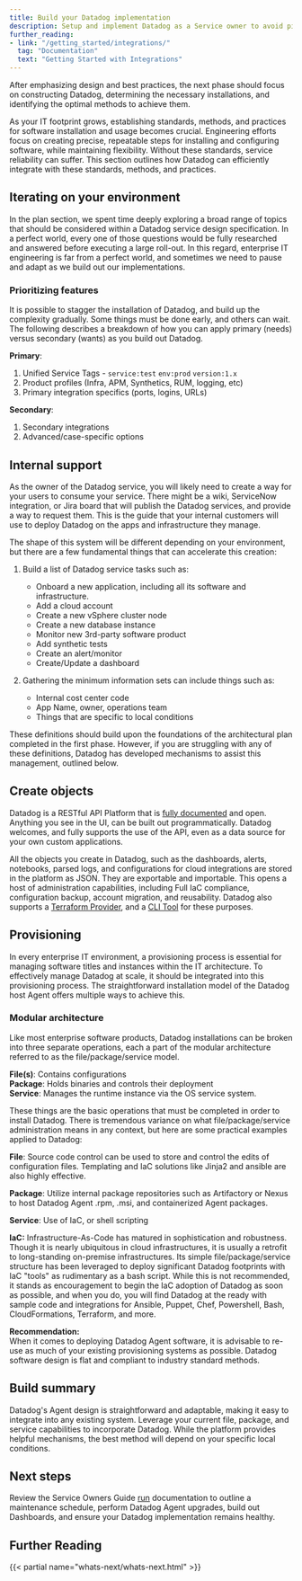 ```yaml
---
title: Build your Datadog implementation
description: Setup and implement Datadog as a Service owner to avoid pit-falls down the road
further_reading:
- link: "/getting_started/integrations/"
  tag: "Documentation"
  text: "Getting Started with Integrations"
---
```


After emphasizing design and best practices, the next phase should focus on constructing Datadog, determining the necessary installations, and identifying the optimal methods to achieve them.

As your IT footprint grows, establishing standards, methods, and practices for software installation and usage becomes crucial. Engineering efforts focus on creating precise, repeatable steps for installing and configuring software, while maintaining flexibility. Without these standards, service reliability can suffer. This section outlines how Datadog can efficiently integrate with these standards, methods, and practices.

## Iterating on your environment

In the plan section, we spent time deeply exploring a broad range of topics that should be considered within a Datadog service design specification. In a perfect world, every one of those questions would be fully researched and answered before executing a large roll-out. In this regard, enterprise IT engineering is far from a perfect world, and sometimes we need to pause and adapt as we build out our implementations.

### Prioritizing features
It is possible to stagger the installation of Datadog, and build up the complexity gradually. Some things must be done early, and others can wait. The following describes a breakdown of how you can apply primary (needs) versus secondary (wants) as you build out Datadog.  

**Primary**:
1. Unified Service Tags - `service:test` `env:prod` `version:1.x` 
2. Product profiles (Infra, APM, Synthetics, RUM, logging, etc)
3. Primary integration specifics (ports, logins, URLs)

**Secondary**:
1. Secondary integrations
2. Advanced/case-specific options

## Internal support

As the owner of the Datadog service, you will likely need to create a way for your users to consume your service.  There might be a wiki, ServiceNow integration, or Jira board that will publish the Datadog services, and provide a way to request them. This is the guide that your internal customers will use to deploy Datadog on the apps and infrastructure they manage. 

The shape of this system will be different depending on your environment, but there are a few fundamental things that can accelerate this creation:
 
1. Build a list of Datadog service tasks such as:

    - Onboard a new application, including all its software and infrastructure. 
    - Add a cloud account
    - Create a new vSphere cluster node
    - Create a new database instance
    - Monitor new 3rd-party software product
    - Add synthetic tests
    - Create an alert/monitor
    - Create/Update a dashboard

2. Gathering the minimum information sets can include things such as:

    - Internal cost center code
    - App Name, owner, operations team
    - Things that are specific to local conditions 

These definitions should build upon the foundations of the architectural plan completed in the first phase. However, if you are struggling with any of these definitions, Datadog has developed mechanisms to assist this management, outlined below.

## Create objects

Datadog is a RESTful API Platform that is [fully documented][1] and open. Anything you see in the UI, can be built out programmatically. Datadog welcomes, and fully supports the use of the API, even as a data source for your own custom applications.  

All the objects you create in Datadog, such as the dashboards, alerts, notebooks, parsed logs, and configurations for cloud integrations are stored in the platform as JSON. They are exportable and importable. This opens a host of administration capabilities, including Full IaC compliance, configuration backup, account migration, and reusability. Datadog also supports a [Terraform Provider][2], and a [CLI Tool][3] for these purposes.

## Provisioning

In every enterprise IT environment, a provisioning process is essential for managing software titles and instances within the IT architecture. To effectively manage Datadog at scale, it should be integrated into this provisioning process. The straightforward installation model of the Datadog host Agent offers multiple ways to achieve this.   

### Modular architecture

Like most enterprise software products, Datadog installations can be broken into three separate operations, each a part of the modular architecture referred to as the file/package/service model.

**File(s)**: Contains configurations  
**Package**: Holds binaries and controls their deployment  
**Service**: Manages the runtime instance via the OS service system.  

These things are the basic operations that must be completed in order to install Datadog. There is tremendous variance on what file/package/service administration means in any context, but here are some practical examples applied to Datadog:

**File**: Source code control can be used to store and control the edits of configuration files.  Templating and IaC solutions like Jinja2 and ansible are also highly effective.  

**Package**: Utilize internal package repositories such as Artifactory or Nexus to host Datadog Agent .rpm, .msi, and containerized Agent packages.  

**Service**: Use of IaC, or shell scripting

**IaC:** Infrastructure-As-Code has matured in sophistication and robustness. Though it is nearly ubiquitous in cloud infrastructures, it is usually a retrofit to long-standing on-premise infrastructures. Its simple file/package/service structure has been leveraged to deploy significant Datadog footprints with IaC "tools" as rudimentary as a bash script. While this is not recommended, it stands as encouragement to begin the IaC adoption of Datadog as soon as possible, and when you do, you will find Datadog at the ready with sample code and integrations for Ansible, Puppet, Chef, Powershell, Bash, CloudFormations, Terraform, and more.  

**Recommendation:**   
When it comes to deploying Datadog Agent software, it is advisable to re-use as much of your existing provisioning systems as possible. Datadog software design is flat and compliant to industry standard methods.  

## Build summary

Datadog's Agent design is straightforward and adaptable, making it easy to integrate into any existing system. Leverage your current file, package, and service capabilities to incorporate Datadog. While the platform provides helpful mechanisms, the best method will depend on your specific local conditions.  

## Next steps

Review the Service Owners Guide [run][4] documentation to outline a maintenance schedule, perform Datadog Agent upgrades, build out Dashboards, and ensure your Datadog implementation remains healthy.

## Further Reading

{{< partial name="whats-next/whats-next.html" >}}

[1]: https://docs.datadoghq.com/api/latest/
[2]: https://registry.terraform.io/providers/DataDog/datadog/latest/docs
[3]: https://github.com/DataDog/datadog-sync-cli
[4]: /service_owners_guide/run
